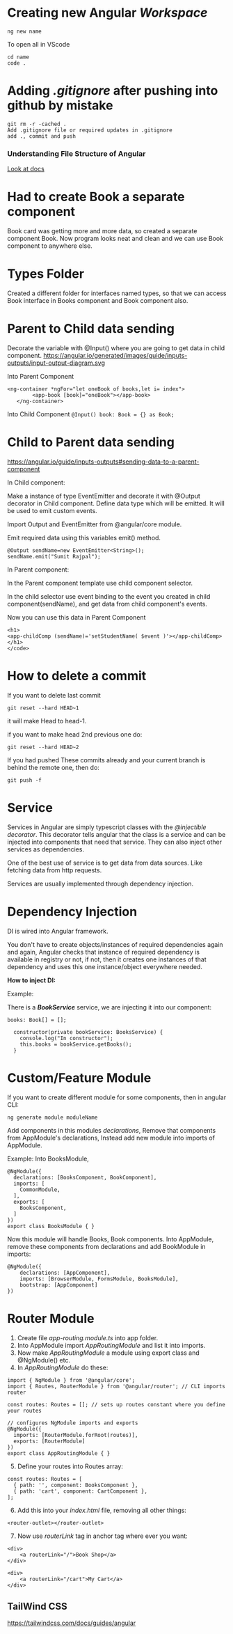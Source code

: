 # Creating new Angular *Workspace*
```
ng new name
```

To open all in VScode 
```
cd name
code .
```

# Adding *.gitignore* after pushing into github by mistake
```
git rm -r -cached .
Add .gitignore file or required updates in .gitignore
add ., commit and push
```

### Understanding File Structure of Angular
[Look at docs](https://angular.io/guide/file-structure)

# Had to create Book a separate component
Book card was getting more and more data, so created a separate component Book. Now program looks neat and clean and we can use Book component to anywhere else.

# Types Folder
Created a different folder for interfaces named types, so that we can access Book interface in Books component and Book component also.

# Parent to Child data sending
Decorate the variable with @Input() where you are going to get data in child component.
https://angular.io/generated/images/guide/inputs-outputs/input-output-diagram.svg

Into Parent Component
```
<ng-container *ngFor="let oneBook of books,let i= index">
        <app-book [book]="oneBook"></app-book>
   </ng-container>
```

Into Child Component
``` @Input() book: Book = {} as Book; ```


# Child to Parent data sending

https://angular.io/guide/inputs-outputs#sending-data-to-a-parent-component

In Child component:

Make a instance of type EventEmitter and decorate it with @Output decorator in Child component. Define data type which will be emitted.
It will be used to emit custom events.

Import Output and EventEmitter from @angular/core module.

Emit required data using this variables emit() method.

```
@Output sendName=new EventEmitter<String>();
sendName.emit("Sumit Rajpal");
```

In Parent component:

In the Parent component template use child component selector.

In the child selector use event binding to the event you created in child component(sendName), and get data from child component's events.

Now you can use this data in Parent Component

```
<h1>
<app-childComp (sendName)='setStudentName( $event )'></app-childComp>
</h1>
</code>
```

# How to delete a commit

If you want to delete last commit
```
git reset --hard HEAD~1
```
it will make Head to head-1.

if you want to make head 2nd previous one do:
```
git reset --hard HEAD~2
```

If you had pushed These commits already and your current branch is behind the remote one, then do:
```
git push -f
```

# Service 
Services in Angular are simply typescript classes with the *@injectible decorator*. This decorator tells angular that the class is a service and can be injected into components that need that service. They can also inject other services as dependencies.

One of the best use of service is to get data from data sources. Like fetching data from http requests.

Services are usually implemented through dependency injection.

# Dependency Injection
DI is wired into Angular framework.

You don't have to create objects/instances of required dependencies again and again, Angular checks that instance of required dependency is available in registry or not, if not, then it creates one instances of that dependency and uses this one instance/object everywhere needed.

**How to inject DI:**

Example:

There is a ***BookService*** service, we are injecting it into our component:
```
books: Book[] = [];

  constructor(private bookService: BooksService) {
    console.log("In constructor");
    this.books = bookService.getBooks();
  }
  ```

# Custom/Feature Module
If you want to create different module for some components, then in angular CLI:
```
ng generate module moduleName
```

Add components in this modules *declarations*,
Remove that components from AppModule's declarations,
Instead add new module into imports of AppModule.

Example: Into BooksModule,
```
@NgModule({
  declarations: [BooksComponent, BookComponent],
  imports: [
    CommonModule,
  ],
  exports: [
    BooksComponent,
  ]
})
export class BooksModule { }

```
Now this module will handle Books, Book components.
Into AppModule, remove these components from declarations and add BookModule in imports:
```
@NgModule({
    declarations: [AppComponent],
    imports: [BrowserModule, FormsModule, BooksModule],
    bootstrap: [AppComponent]
})
```


# Router Module

1. Create file *app-routing.module.ts* into app folder.
2. Into AppModule import *AppRoutingModule* and list it into imports.
3. Now make *AppRoutingModule* a module using export class and @NgModule() etc.
4. In *AppRoutingModule* do these:
```
import { NgModule } from '@angular/core';
import { Routes, RouterModule } from '@angular/router'; // CLI imports router

const routes: Routes = []; // sets up routes constant where you define your routes

// configures NgModule imports and exports
@NgModule({
  imports: [RouterModule.forRoot(routes)],
  exports: [RouterModule]
})
export class AppRoutingModule { }
```

5. Define your routes into Routes array:
```
const routes: Routes = [
  { path: '', component: BooksComponent },
  { path: 'cart', component: CartComponent },
];
```

6. Add this into your *index.html* file, removing all other things:
```
<router-outlet></router-outlet>
```

7. Now use *routerLink* tag in anchor tag where ever you want:
```
<div>
    <a routerLink="/">Book Shop</a>
</div>
    
<div>
    <a routerLink="/cart">My Cart</a>
</div>
```

## TailWind CSS
https://tailwindcss.com/docs/guides/angular
